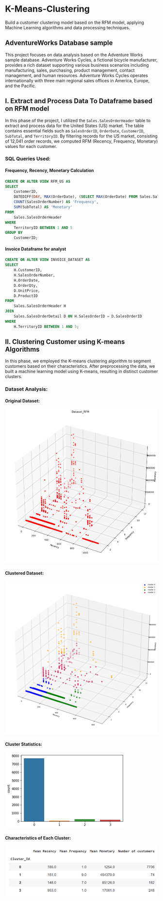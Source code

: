 # K-Means-Clustering
Build a customer clustering model based on the RFM model, applying Machine Learning algorithms and data processing techniques.
## AdventureWorks Database sample

This project focuses on data analysis based on the Adventure Works sample database. Adventure Works Cycles, a fictional bicycle manufacturer, provides a rich dataset supporting various business scenarios including manufacturing, sales, purchasing, product management, contact management, and human resources. Adventure Works Cycles operates internationally with three main regional sales offices in America, Europe, and the Pacific.


## I. Extract and Process Data To Dataframe based on RFM model

In this phase of the project, I utilized the `Sales.SalesOrderHeader` table to extract and process data for the United States (US) market. The table contains essential fields such as `SalesOrderID`, `OrderDate`, `CustomerID`, `SubTotal`, and `TerritoryID`. By filtering records for the US market, consisting of 12,041 order records, we computed RFM (Recency, Frequency, Monetary) values for each customer.

### SQL Queries Used:

#### Frequency, Recency, Monetary Calculation
```sql
CREATE OR ALTER VIEW RFM_US AS 
SELECT 
    CustomerID, 
    DATEDIFF(DAY, MAX(OrderDate), (SELECT MAX(OrderDate) FROM Sales.SalesOrderHeader)) + 1 AS 'Recency', 
    COUNT(SalesOrderNumber) AS 'Frequency', 
    SUM(SubTotal) AS 'Monetary' 
FROM 
    Sales.SalesOrderHeader 
WHERE 
    TerritoryID BETWEEN 1 AND 5 
GROUP BY 
    CustomerID;
```
#### Invoice Dataframe for analyst
```sql
CREATE OR ALTER VIEW INVOICE_DATASET AS 
SELECT 
    H.CustomerID, 
    H.SalesOrderNumber, 
    H.OrderDate, 
    D.OrderQty, 
    D.UnitPrice, 
    D.ProductID 
FROM 
    Sales.SalesOrderHeader H 
JOIN 
    Sales.SalesOrderDetail D ON H.SalesOrderID = D.SalesOrderID 
WHERE 
    H.TerritoryID BETWEEN 1 AND 5;
```
## II. Clustering Customer using K-means Algorithms

In this phase, we employed the K-means clustering algorithm to segment customers based on their characteristics. After preprocessing the data, we built a machine learning model using K-means, resulting in distinct customer clusters.

### Dataset Analysis:

#### Original Dataset:
![Original Dataset](images/original_dataset_kmeans.png)

#### Clustered Dataset:
![Clustered Dataset](images/clusterd_dataset.png)

#### Cluster Statistics:
![Cluster Statistics](images/clusserd_result.png)

#### Characteristics of Each Cluster:
![Characteristics of Clusters](images/clusserd_result_description.png)
